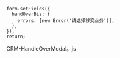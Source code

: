 ```
form.setFields({
  handOverBiz: {
    errors: [new Error('请选择移交业务')],
  },
});
return;
```

CRM-HandleOverModal。js